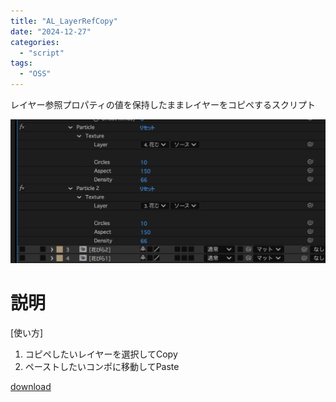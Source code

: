 ```yaml
---
title: "AL_LayerRefCopy"
date: "2024-12-27"
categories: 
  - "script"
tags:
  - "OSS"
---
```


レイヤー参照プロパティの値を保持したままレイヤーをコピペするスクリプト

![](images/AL_LayerRefCopy.png)

# 説明
[使い方]  
1. コピペしたいレイヤーを選択してCopy
2. ペーストしたいコンポに移動してPaste

[download](/files/AL_LayerRefCopy_V1.0.zip "download")